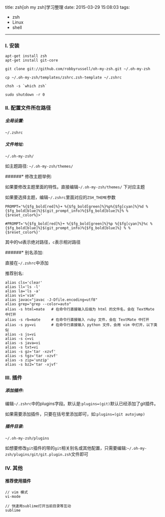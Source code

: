 title: zsh[oh my zsh]学习整理
date: 2015-03-29 15:08:03
tags:
- zsh
- Linux
- shell

---

### I. 安装

```
apt-get install zsh
apt-get install git-core

git clone git://github.com/robbyrussell/oh-my-zsh.git ~/.oh-my-zsh

cp ~/.oh-my-zsh/templates/zshrc.zsh-template ~/.zshrc

chsh -s `which zsh`

sudo shutdown -r 0
```

<!--more-->
### II. 配置文件所在路径

##### 全局设置:
`~/.zshrc`

##### 文件地址:
`~/.oh-my-zsh/`

如主题路径: `~/.oh-my-zsh/themes/`

######* 修改主题举例:

如果要修改主题里面的特性。直接编辑`~/.oh-my-zsh/themes/` 下对应主题

如果要选择主题，编辑`~/.zshrc`里面对应的`ZSH_THEME`参数

```
PROMPT='%{$fg_bold[red]%}➜ %{$fg_bold[green]%}%p%{$fg[cyan]%}%d %{$fg_bold[blue]%}$(git_prompt_info)%{$fg_bold[blue]%}% %{$reset_color%}>'

#PROMPT='%{$fg_bold[red]%}➜ %{$fg_bold[green]%}%p %{$fg[cyan]%}%c %{$fg_bold[blue]%}$(git_prompt_info)%{$fg_bold[blue]%} % %{$reset_color%}'
```

其中的`%d`表示绝对路径，`c`表示相对路径

######* 别名添加:

直接在`~/.zshrc`中添加


推荐别名:

```
alias cls='clear'
alias ll='ls -l'
alias la='ls -a'
alias vi='vim'
alias javac="javac -J-Dfile.encoding=utf8"
alias grep="grep --color=auto"
alias -s html=mate   # 在命令行直接输入后缀为 html 的文件名，会在 TextMate 中打开
alias -s rb=mate     # 在命令行直接输入 ruby 文件，会在 TextMate 中打开
alias -s py=vi       # 在命令行直接输入 python 文件，会用 vim 中打开，以下类似
alias -s js=vi
alias -s c=vi
alias -s java=vi
alias -s txt=vi
alias -s gz='tar -xzvf'
alias -s tgz='tar -xzvf'
alias -s zip='unzip'
alias -s bz2='tar -xjvf'
```

### III. 插件

##### 添加插件:
编辑`~/.zshrc`中的plugins字段。默认是:`plugins=(git)`默认已经添加了git插件。

如果需要添加插件，只要在括号里添加即可，如:`plugins=(git autojump)`

##### 插件目录:
`~/.oh-my-zsh/plugins`

如想要修改`git`插件的带的`git`相关别名或其他配置，只需要编辑:`~/.oh-my-zsh/plugins/git/git.plugin.zsh`文件即可

### IV. 其他

#### 推荐使用插件

```
// vim 模式
vi-mode

// 快速用sublime打开当前目录等互动
sublime

```